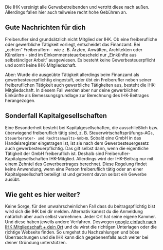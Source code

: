 Die IHK vereinigt alle Gerwebetreibenden und vertritt diese nach außen.
Allerdings fallen hier auch teilweise recht hohe Gebühren an.

## Gute Nachrichten für dich

Freiberufler sind grundsätzlich nicht Mitglied der IHK. Ob eine freiberufliche oder gewerbliche Tätigkeit vorliegt, entscheidet das Finanzamt. Bei „echten“ Freiberuflern - wie z. B. Ärzten, Anwälten, Architekten oder Künstlern - sind im Einkommensteuerbescheid nur „Einkünfte aus selbständiger Arbeit“ ausgewiesen. Es besteht keine Gewerbesteuerpflicht und somit keine IHK-Mitgliedschaft.

Aber: Wurde die ausgeübte Tätigkeit allerdings beim Finanzamt als gewerbesteuerpflichtig eingestuft, oder übt ein Freiberufler neben seiner freiberuflichen Tätigkeit auch gewerbliche Tätigkeiten aus, besteht die IHK-Mitgliedschaft. In diesem Fall werden aber nur deine gewerblichen Einkünfte als Bemessungsgrundlage zur Berechnung des IHK-Beitrages herangezogen.

## Sonderfall Kapitalgesellschaften

Eine Besonderheit besteht bei Kapitalgesellschaften, die ausschließlich bzw. überwiegend freiberuflich tätig sind, z. B. Steuerwirtschaftsprüfungs-AG`s, Steuerberater- und Rechtsanwalts-GmbH`s. Sobald eine GmbH in das Handelsregister eingetragen ist, ist sie nach dem Gewerbesteuergesetz auch gewerbesteuerpflichtig. Das gilt selbst dann, wenn die eigentliche Tätigkeit der GmbH freiberuflich ist. Deshalb sind Freiberufler-Kapitalgesellschaften IHK-Mitglied. Allerdings wird der IHK-Beitrag nur mit einem Zehntel des Gewerbeertrages berechnet.
Diese Regelung findet keine Anwendung, wenn eine Person freiberuflich tätig oder an einer Kapitalgesellschaft beteiligt ist und getrennt davon selbst ein Gewerbe ausübt.

## Wie geht es hier weiter?

Keine Sorge, für den unwahrscheinlichen Fall dass du beitragspflichtig bist wird sich die IHK bei dir melden. Alternativ kannst du die Anmeldung natürlich aber auch selbst vornehmen. Jeder Ort hat seine eigene Kammer. Und diese haben jeweils andere Verfahren. Deswegen [google einfach nach IHK Mitgliedschaft + dein Ort](https://www.google.com/search?q=IHK+Mitgliedschaft+berlin&rlz=1C5GCEM_enDE969DE969&oq=IHK+Mitgliedschaft+berlin&aqs=chrome..69i57j0i22i30l2.2177j0j7&sourceid=chrome&ie=UTF-8) und du wirst die richtigen Unterlagen oder die richtige Webseite finden. So umgehst du Nachzahlungen und böse Überraschungen und die IHK kann dich gegebenenfalls auch weiter bei deiner Gründung unterstützen.
